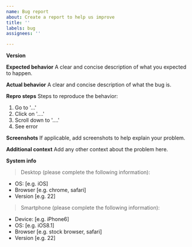 ```yaml
---
name: Bug report
about: Create a report to help us improve
title: ''
labels: bug
assignees: ''

---
```


**Version**

**Expected behavior**
A clear and concise description of what you expected to happen.

**Actual behavior**
A clear and concise description of what the bug is.

**Repro steps**
Steps to reproduce the behavior:
1. Go to '...'
2. Click on '....'
3. Scroll down to '....'
4. See error

**Screenshots**
If applicable, add screenshots to help explain your problem.

**Additional context**
Add any other context about the problem here.

**System info**
> Desktop (please complete the following information):
 - OS: [e.g. iOS]
 - Browser [e.g. chrome, safari]
 - Version [e.g. 22]

> Smartphone (please complete the following information):
 - Device: [e.g. iPhone6]
 - OS: [e.g. iOS8.1]
 - Browser [e.g. stock browser, safari]
 - Version [e.g. 22]
